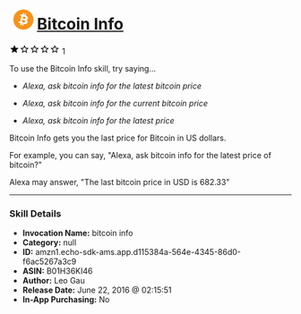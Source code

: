 # &nbsp;<img src="skill_icon" alt="Bitcoin Info icon" width="36"> [Bitcoin Info](http://alexa.amazon.com/#skills/amzn1.echo-sdk-ams.app.d115384a-564e-4345-86d0-f6ac5267a3c9)
![1 stars](../../images/ic_star_black_18dp_1x.png)![1 stars](../../images/ic_star_border_black_18dp_1x.png)![1 stars](../../images/ic_star_border_black_18dp_1x.png)![1 stars](../../images/ic_star_border_black_18dp_1x.png)![1 stars](../../images/ic_star_border_black_18dp_1x.png) 1

To use the Bitcoin Info skill, try saying...

* *Alexa, ask bitcoin info for the latest bitcoin price*

* *Alexa, ask bitcoin info for the current bitcoin price*

* *Alexa, ask bitcoin info for the latest price*

Bitcoin Info gets you the last price for Bitcoin in US dollars. 

For example, you can say, "Alexa, ask bitcoin info for the latest price of bitcoin?"

Alexa may answer, "The last bitcoin price in USD is 682.33"

***

### Skill Details

* **Invocation Name:** bitcoin info
* **Category:** null
* **ID:** amzn1.echo-sdk-ams.app.d115384a-564e-4345-86d0-f6ac5267a3c9
* **ASIN:** B01H36KI46
* **Author:** Leo Gau
* **Release Date:** June 22, 2016 @ 02:15:51
* **In-App Purchasing:** No
